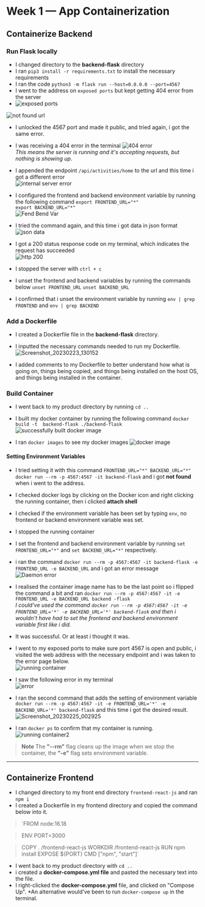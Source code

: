 # Week 1 — App Containerization 

## Containerize Backend  

### Run Flask locally
- I changed directory to the **backend-flask** directory
- I ran `pip3 install -r requirements.txt` to install the necessary requirements
- I ran the code `python3 -m flask run --host=0.0.0.0 --port=4567` 
- I went to the address on `exposed ports` but kept getting 404 error from the server 
- ![exposed ports](https://user-images.githubusercontent.com/105195327/221190009-690bfd01-9f57-44bd-a774-949fcc176f4a.png)  

![not found url](https://user-images.githubusercontent.com/105195327/221189534-19281e49-4311-4695-b0f2-cae97a3ca286.png)  

- I unlocked the 4567 port and made it public, and tried again, i got the same error. 

- I was receiving a 404 error in the terminal
![404 error](https://user-images.githubusercontent.com/105195327/221190502-f32e218b-1490-48ce-abd5-22516ecbf105.png)  
*This means the server is running and it's accepting requests, but nothing is showing up*.   

- I appended the endpoint `/api/activities/home` to the url and this time i got a different error   
![internal server error](https://user-images.githubusercontent.com/105195327/221190136-ee1b6d0a-1981-4d52-bc0e-8a3ee38f5800.png)  

- I configured the frontend and backend environment variable by running the following command 
`export FRONTEND_URL="*"`  
`export BACKEND_URL="*"`  
![Fend Bend Var](https://user-images.githubusercontent.com/105195327/221193448-aa861acb-543a-4484-839c-1c93ab593c14.png)

- I tried the command again, and this time i got data in json format  
![json data](https://user-images.githubusercontent.com/105195327/221193492-e0bee396-3042-4fe4-b950-8d60f48d3ae2.png)

- I got a 200 status response code on my terminal, which indicates the request has succeeded  
![http 200](https://user-images.githubusercontent.com/105195327/221193529-5474a0f8-c781-432c-829d-698c55a8e1de.png)

- I stopped the server with `ctrl + c`  
- I unset the frontend and backend variables by running the commands below 
`unset FRONTEND_URL`
`unset BACKEND_URL`  
- I confirmed that i unset the environment variable by running `env | grep FRONTEND` and `env | grep BACKEND` 

### Add a Dockerfile
- I created a Dockerfile file in the **backend-flask** directory. 
- I inputted the necessary commands needed to run my Dockerfile.  
![Screenshot_20230223_130152](https://user-images.githubusercontent.com/105195327/220917090-cbbccaf3-76b8-49ae-807b-554eda20b384.png)

- I added comments to my Dockerfile to better understand how what is going on, things being copied, and things being installed on the host OS, and things being installed in the container.  

### Build Container 
- I went back to my product directory by running `cd ..` 
- I built my docker container by running the following command 
`docker build -t  backend-flask ./backend-flask`  
![successfully built docker image](https://user-images.githubusercontent.com/105195327/221204548-c60b937c-8ced-4ed0-8e21-bb4431d3fde9.png)

- I ran `docker images` to see my docker images
![docker image](https://user-images.githubusercontent.com/105195327/221204637-e07381cd-4392-46ca-8e23-9cff5c8bd127.png)

#### Setting Environment Variables
- I tried setting it with this command `FRONTEND_URL="*" BACKEND_URL="*" docker run --rm -p 4567:4567 -it backend-flask` and i got **not found** when i went to the address. 
- I checked docker logs by clicking on the Docker icon and right clicking the running container, then i clicked **attach shell**  
- I checked if the environment variable has been set by typing `env`, no frontend or backend environment variable was set.  
- I stopped the running container  
- I set the frontend and backend environment variable by running `set FRONTEND_URL="*"` and `set BACKEND_URL="*"` respectively.  
- i ran the command `docker run --rm -p 4567:4567 -it backend-flask -e FRONTEND_URL -e BACKEND_URL` and i got an error message 
![Daemon error](https://user-images.githubusercontent.com/105195327/221319475-ea838168-e202-4713-94f6-c2d45e9a4a0a.png)  

- I realised the container image name has to be the last point so i flipped the command a bit and ran `docker run --rm -p 4567:4567 -it -e FRONTEND_URL -e BACKEND_URL backend -flask`  
*I could've used the command `docker run --rm -p 4567:4567 -it -e FRONTEND_URL='*' -e BACKEND_URL='*' backend-flask` and then i wouldn't have had to set the frontend and backend environment variable first like i did.*  
- It was successful. Or at least i thought it was.   
- I went to my exposed ports to make sure port 4567 is open and public, i visited the web address with the necessary endpoint and i was taken to the error page below.  
![running container](https://user-images.githubusercontent.com/105195327/221319497-9a93f95e-832f-4b04-a408-4417f2a1a7de.png)  
- I saw the following error in my terminal  
![error](https://user-images.githubusercontent.com/105195327/221320653-a6a522b7-aa1f-4ce9-ac0e-d7be19e2e0f9.png)  

- I ran the second command that adds the setting of environment variable `docker run --rm -p 4567:4567 -it -e FRONTEND_URL='*' -e BACKEND_URL='*' backend-flask` and this time i got the desired result.  
![Screenshot_20230225_002925](https://user-images.githubusercontent.com/105195327/221320692-d1be8aec-c9ef-44b8-8265-4fca04a84d77.png)  
- I ran `docker ps` to confirm that my container is running. 
![running container2](https://user-images.githubusercontent.com/105195327/221321915-dc80aa3e-a469-467d-83c8-ae3b3e812a7c.png)  

> **Note** The **"--rm"** flag cleans up the image when we stop the container, the **"-e"** flag sets environment variable. 
---
## Containerize Frontend
- I changed directory to my front end directory `frontend-react-js` and ran `npm i`
- I created a Dockerfile in my frontend directory and copied the command below into it.  
> `FROM node:16.18

> ENV PORT=3000

> COPY . /frontend-react-js
> WORKDIR /frontend-react-js
> RUN npm install
> EXPOSE ${PORT}
> CMD ["npm", "start"]`  

- I went back to my product directory with `cd ..`  
- i created a **docker-compose.yml file** and pasted the necessary text into the file.  
- I right-clicked the **docker-compose.yml** file, and clicked on "Compose Up". *An alternative would've been to run `docker-compose up` in the terminal.  


